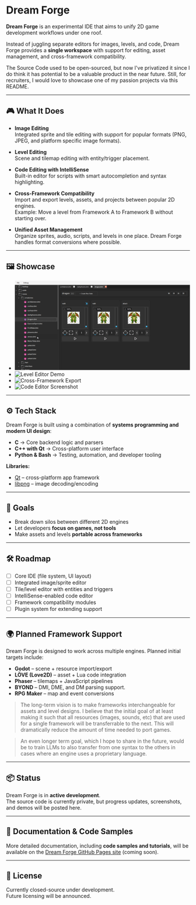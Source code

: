 # Dream Forge  

**Dream Forge** is an experimental IDE that aims to unify 2D game development workflows under one roof.  

Instead of juggling separate editors for images, levels, and code, Dream Forge provides a **single workspace** with support for editing, asset management, and cross-framework compatibility.  

The Source Code used to be open-sourced, but now I've privatized it since I do think it has potential to be a valuable product in the near future. Still, for recruiters, I would love to showcase one of my passion projects via this README.

---
## 🎮 What It Does  

- **Image Editing**  
  Integrated sprite and tile editing with support for popular formats (PNG, JPEG, and platform specific image formats).  

- **Level Editing**  
  Scene and tilemap editing with entity/trigger placement.  

- **Code Editing with IntelliSense**  
  Built-in editor for scripts with smart autocompletion and syntax highlighting.  

- **Cross-Framework Compatibility**  
  Import and export levels, assets, and projects between popular 2D engines.  
  Example: Move a level from Framework A to Framework B without starting over.  

- **Unified Asset Management**  
  Organize sprites, audio, scripts, and levels in one place. Dream Forge handles format conversions where possible.  

---

## 🖼️ Showcase  

- ![Sprite Editor Screenshot](docs/images/sprite-editor.png)  
- ![Level Editor Demo](docs/images/level-editor_demo.gif)  
- ![Cross-Framework Export](docs/images/export-demo.png)  
- ![Code Editor Screenshot](docs/images/code-editor.png)  


---

## ⚙️ Tech Stack  

Dream Forge is built using a combination of **systems programming and modern UI design**:

- **C** → Core backend logic and parsers  
- **C++ with Qt** → Cross-platform user interface  
- **Python & Bash** → Testing, automation, and developer tooling  

**Libraries:**  
- [Qt](https://www.qt.io/) – cross-platform app framework  
- [libpng](http://www.libpng.org/pub/png/libpng.html) – image decoding/encoding  

---

## 🚀 Goals  

- Break down silos between different 2D engines  
- Let developers **focus on games, not tools**  
- Make assets and levels **portable across frameworks**  

---

## 🛠️ Roadmap  

- [ ] Core IDE (file system, UI layout)  
- [ ] Integrated image/sprite editor  
- [ ] Tile/level editor with entities and triggers  
- [ ] IntelliSense-enabled code editor  
- [ ] Framework compatibility modules  
- [ ] Plugin system for extending support  

---

## 🌍 Planned Framework Support  

Dream Forge is designed to work across multiple engines. Planned initial targets include:  

- **Godot** – scene + resource import/export  
- **LÖVE (Love2D)** – asset + Lua code integration  
- **Phaser** – tilemaps + JavaScript pipelines  
- **BYOND** – DMI, DME, and DM parsing support.
- **RPG Maker** – map and event conversions  

> The long-term vision is to make frameworks interchangeable for assets and level designs. I believe that the initial goal of at least making it such that all resources (images, sounds, etc) that are used for a single framework will be transferrable to the next. This will dramatically reduce the amount of time needed to port games.

> An even longer term goal, which I hope to share in the future, would be to train LLMs to also transfer from one syntax to the others in cases where an engine uses a proprietary language.

---

## 📦 Status  

Dream Forge is in **active development**.  
The source code is currently private, but progress updates, screenshots, and demos will be posted here.  

---

## 📖 Documentation & Code Samples  

More detailed documentation, including **code samples and tutorials**, will be available on the [Dream Forge GitHub Pages site](https://your-username.github.io/dream-forge/) (coming soon).  

---

## 📜 License  

Currently closed-source under development.  
Future licensing will be announced.  
